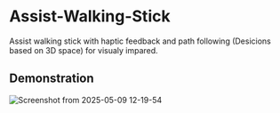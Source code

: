 # Assist-Walking-Stick
Assist walking stick with haptic feedback and path following (Desicions based on 3D space) for visualy impared.

## Demonstration 

![Screenshot from 2025-05-09 12-19-54](https://github.com/user-attachments/assets/dad9f797-1b9d-4a7e-8225-42548f47797a)
